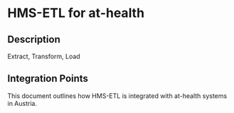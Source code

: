 # HMS-ETL for at-health

## Description

Extract, Transform, Load

## Integration Points

This document outlines how HMS-ETL is integrated with at-health systems in Austria.
